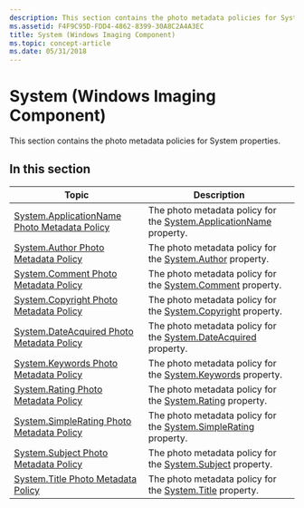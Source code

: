 ```yaml
---
description: This section contains the photo metadata policies for System properties.
ms.assetid: F4F9C95D-FDD4-4862-8399-30A8C2A4A3EC
title: System (Windows Imaging Component)
ms.topic: concept-article
ms.date: 05/31/2018
---
```


# System (Windows Imaging Component)

This section contains the photo metadata policies for System properties.

## In this section



| Topic                                                                                                | Description                                                                                                                                   |
|------------------------------------------------------------------------------------------------------|-----------------------------------------------------------------------------------------------------------------------------------------------|
| [System.ApplicationName Photo Metadata Policy](-wic-photoprop-system-applicationname.md)<br/> | The photo metadata policy for the [System.ApplicationName](../properties/props-system-applicationname.md) property.<br/> |
| [System.Author Photo Metadata Policy](-wic-photoprop-system-author.md)<br/>                   | The photo metadata policy for the [System.Author](../properties/props-system-author.md) property.<br/>          |
| [System.Comment Photo Metadata Policy](-wic-photoprop-system-comment.md)<br/>                 | The photo metadata policy for the [System.Comment](../properties/props-system-comment.md) property.<br/>         |
| [System.Copyright Photo Metadata Policy](-wic-photoprop-system-copyright.md)<br/>             | The photo metadata policy for the [System.Copyright](../properties/props-system-copyright.md) property.<br/>       |
| [System.DateAcquired Photo Metadata Policy](-wic-photoprop-system-dateacquired.md)<br/>       | The photo metadata policy for the [System.DateAcquired](../properties/props-system-dateacquired.md) property.<br/>    |
| [System.Keywords Photo Metadata Policy](-wic-photoprop-system-keywords.md)<br/>               | The photo metadata policy for the [System.Keywords](../properties/props-system-keywords.md) property.<br/>        |
| [System.Rating Photo Metadata Policy](-wic-photoprop-system-rating.md)<br/>                   | The photo metadata policy for the [System.Rating](../properties/props-system-rating.md) property.<br/>          |
| [System.SimpleRating Photo Metadata Policy](-wic-photoprop-system-simplerating.md)<br/>       | The photo metadata policy for the [System.SimpleRating](../properties/props-system-simplerating.md) property.<br/>    |
| [System.Subject Photo Metadata Policy](-wic-photoprop-system-subject.md)<br/>                 | The photo metadata policy for the [System.Subject](../properties/props-system-subject.md) property.<br/>         |
| [System.Title Photo Metadata Policy](-wic-photoprop-system-title.md)<br/>                     | The photo metadata policy for the [System.Title](../properties/props-system-title.md) property.<br/>           |



 

 

 

